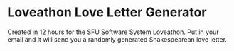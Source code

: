 # Loveathon Love Letter Generator
Created in 12 hours for the SFU Software System Loveathon. 
Put in your email and it will send you a randomly generated Shakespearean love letter. 

